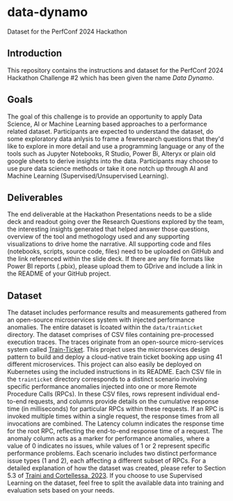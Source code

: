 # data-dynamo
Dataset for the PerfConf 2024 Hackathon

## Introduction
This repository contains the instructions and dataset for the PerfConf 2024 Hackathon Challenge #2 which has been given the name *Data Dynamo*.

## Goals
The goal of this challenge is to provide an opportunity to apply Data Science, AI or Machine Learning based approaches to a performance related dataset. Participants are expected to understand the dataset, do some exploratory data anlysis to frame a fewresearch questions that they'd like to explore in more detail and use a programming language or any of the tools such as Jupyter Notebooks, R Studio, Power Bi, Alteryx or plain old google sheets to derive insights into the data. Participants may choose to use pure data science methods or take it one notch up through AI and Machine Learning (Supervised/Unsupervised Learning).

## Deliverables
The end deliverable at the Hackathon Presentations needs to be a slide deck and readout going over the Research Questions explored by the team, the interesting insights generated that helped answer those questions, overview of the tool and methogology used and any supporting visualizations to drive home the narrative. All supporting code and files (notebooks, scripts, source code, files) need to be uploaded on GitHub and the link referenced within the slide deck. If there are any file formats like Power BI reports (.pbix), please upload them to GDrive and include a link in the README of your GitHub project.

## Dataset
The dataset includes performance results and measurements gathered from an open-source microservices system with injected performance anomalies. The entire dataset is lcoated within the `data/trainticket` directory. The dataset comprises of CSV files containing pre-processed execution traces. The traces originate from an open-source micro-services system called [Train-Ticket](https://github.com/FudanSELab/train-ticket). This project uses the microservices design pattern to build and deploy a cloud-native train ticket booking app using 41 different microservices. This project can also easily be deployed on Kubernetes using the included instructions in its README. Each CSV file in the `trainticket` directory corresponds to a distinct scenario involving specific performance anomalies injected into one or more Remote Procedure Calls (RPCs). In these CSV files, rows represent individual end-to-end requests, and columns provide details on the cumulative response time (in milliseconds) for particular RPCs within these requests. If an RPC is invoked multiple times within a single request, the response times from all invocations are combined. The Latency column indicates the response time for the root RPC, reflecting the end-to-end response time of a request. The anomaly column acts as a marker for performance anomalies, where a value of 0 indicates no issues, while values of 1 or 2 represent specific performance problems. Each scenario includes two distinct performance issue types (1 and 2), each affecting a different subset of RPCs. For a detailed explanation of how the dataset was created, please refer to Section 5.3 of [Traini and Cortellessa, 2023](https://ieeexplore.ieee.org/document/10098585). If you choose to use Supervised Learning on the dataset, feel free to split the available data into training and evaluation sets based on your needs.
